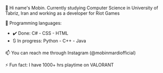 👋 Hi name's Mobin. Currently studying Computer Science in University of Tabriz, Iran and working as a developer for Riot Games

🌱 Programming languages:
- ✔️ Done: C# - CSS - HTML
- 🔃 In progress: Python - C++ - Java

📫 You can reach me through Instagram (@mobinmardiofficial)

⚡ Fun fact: I have 1000+ hrs playtime on VALORANT

<!---
MobinMardi/MobinMardi is a ✨ special ✨ repository because its `README.md` (this file) appears on your GitHub profile.
You can click the Preview link to take a look at your changes.
--->

